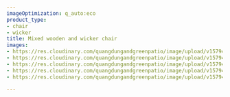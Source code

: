 ```yaml
---
imageOptimization: q_auto:eco
product_type:
- chair
- wicker
title: Mixed wooden and wicker chair
images:
- https://res.cloudinary.com/quangdungandgreenpatio/image/upload/v1579401230/posts/DSC_5610_bjzhbk.jpg
- https://res.cloudinary.com/quangdungandgreenpatio/image/upload/v1579401230/posts/DSC_5611_wvkdfe.jpg
- https://res.cloudinary.com/quangdungandgreenpatio/image/upload/v1579401229/posts/DSC_5613_sicmc8.jpg
- https://res.cloudinary.com/quangdungandgreenpatio/image/upload/v1579401230/posts/DSC_5608_d1amlu.jpg
- https://res.cloudinary.com/quangdungandgreenpatio/image/upload/v1579401229/posts/DSC_5612_qv3ixn.jpg

---
```

